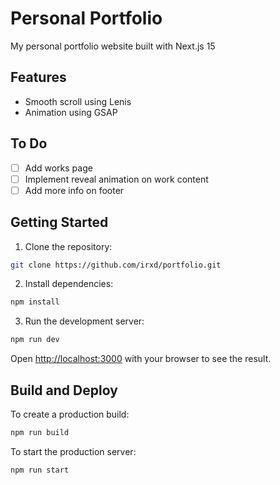 # Personal Portfolio

My personal portfolio website built with Next.js 15

## Features

- Smooth scroll using Lenis
- Animation using GSAP

## To Do

- [ ] Add works page
- [ ] Implement reveal animation on work content
- [ ] Add more info on footer

## Getting Started

1. Clone the repository:

```bash
git clone https://github.com/irxd/portfolio.git
```

2. Install dependencies:

```bash
npm install
```

3. Run the development server:

```bash
npm run dev
```

Open [http://localhost:3000](http://localhost:3000) with your browser to see the result.

## Build and Deploy

To create a production build:

```bash
npm run build
```

To start the production server:

```bash
npm run start
```
